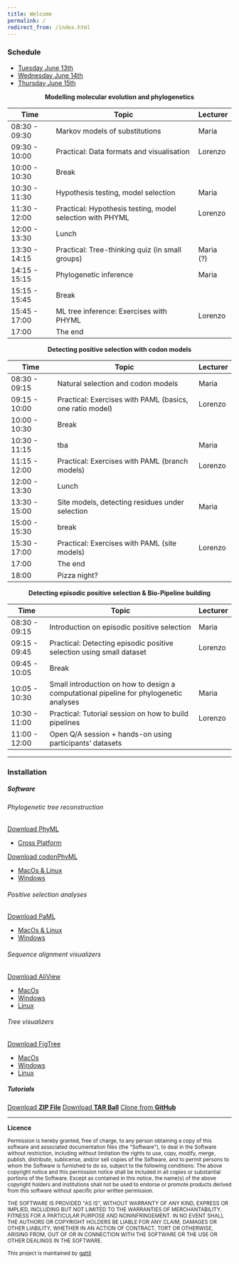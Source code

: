 ```yaml
---
title: Welcome
permalink: /
redirect_from: /index.html
---
```


### Schedule

<ul class="nav nav-tabs">
  <li class="active"><a href="#day1" data-toggle="tab">Tuesday June 13th</a></li>
  <li><a href="#day2" data-toggle="tab">Wednesday June 14th</a></li>
  <li><a href="#day3" data-toggle="tab">Thursday June 15th</a></li>
</ul>
<div id="myTabContent" class="tab-content">
  <div class="tab-pane fade active in" id="day1">

  <p><center><strong>Modelling molecular evolution and phylogenetics</strong></center></p>

  <table>
    <thead>
      <tr>
        <th>Time</th>
        <th>Topic</th>
        <th>Lecturer</th>
      </tr>
    </thead>
    <tbody>
      <tr>
        <td>08:30 - 09:30</td>
        <td>Markov models of substitutions</td>
        <td>Maria</td>
      </tr>
      <tr>
        <td>09:30 - 10:00</td>
        <td>Practical: Data formats and visualisation</td>
        <td>Lorenzo</td>
      </tr>
      <tr>
        <td>10:00 - 10:30</td>
        <td>Break</td>
        <td> </td>
      </tr>
      <tr>
        <td>10:30 - 11:30</td>
        <td>Hypothesis testing, model selection</td>
        <td>Maria</td>
      </tr>
      <tr>
        <td>11:30 - 12:00</td>
        <td>Practical: Hypothesis testing, model selection with PHYML</td>
        <td>Lorenzo</td>
      </tr>
      <tr>
        <td>12:00 - 13:30</td>
        <td>Lunch</td>
        <td> </td>
      </tr>
      <tr>
        <td>13:30 - 14:15</td>
        <td>Practical: Tree-thinking quiz (in small groups)</td>
        <td>Maria (?)</td>
      </tr>
      <tr>
        <td>14:15 - 15:15</td>
        <td>Phylogenetic inference</td>
        <td>Maria</td>
      </tr>
      <tr>
        <td>15:15 - 15:45</td>
        <td>Break</td>
        <td> </td>
      </tr>
      <tr>
        <td>15:45 - 17:00</td>
        <td>ML tree inference: Exercises with PHYML</td>
        <td>Lorenzo</td>
      </tr>
      <tr>
        <td>17:00</td>
        <td>The end</td>
        <td> </td>
      </tr>
    </tbody>
  </table>
  </div>
  <div class="tab-pane fade" id="day2">

  <p><center><strong> Detecting positive selection with codon models </strong></center></p>

  <table>
    <thead>
      <tr>
        <th>Time</th>
        <th>Topic</th>
        <th>Lecturer</th>
      </tr>
    </thead>
    <tbody>
      <tr>
        <td>08:30 - 09:15</td>
        <td>Natural selection and codon models</td>
        <td>Maria</td>
      </tr>
      <tr>
        <td>09:15 - 10:00</td>
        <td>Practical: Exercises with PAML (basics, one ratio model)</td>
        <td>Lorenzo</td>
      </tr>
      <tr>
        <td>10:00 - 10:30</td>
        <td>Break</td>
        <td> </td>
      </tr>
      <tr>
        <td>10:30 - 11:15</td>
        <td>tba</td>
        <td>Maria</td>
      </tr>
      <tr>
        <td>11:15 - 12:00</td>
        <td>Practical: Exercises with PAML (branch models)</td>
        <td>Lorenzo</td>
      </tr>
      <tr>
        <td>12:00 - 13:30</td>
        <td>Lunch</td>
        <td> </td>
      </tr>
      <tr>
        <td>13:30 - 15:00</td>
        <td>Site models, detecting residues under selection</td>
        <td>Maria</td>
      </tr>
      <tr>
        <td>15:00 - 15:30</td>
        <td>break</td>
        <td> </td>
      </tr>
      <tr>
        <td>15:30 - 17:00</td>
        <td>Practical: Exercises with PAML (site models)</td>
        <td>Lorenzo</td>
      </tr>
      <tr>
        <td>17:00</td>
        <td>The end</td>
        <td> </td>
      </tr>
      <tr>
        <td>18:00</td>
        <td>Pizza night?</td>
        <td> </td>
      </tr>
    </tbody>
  </table>
  </div>
  <div class="tab-pane fade" id="day3">

  <p><center><strong> Detecting episodic positive selection & Bio-Pipeline building </strong></center></p>

  <table>
    <thead>
      <tr>
        <th>Time</th>
        <th>Topic</th>
        <th>Lecturer</th>
      </tr>
    </thead>
    <tbody>
      <tr>
        <td>08:30 - 09:15</td>
        <td>Introduction on episodic positive selection</td>
        <td>Maria</td>
      </tr>
      <tr>
        <td>09:15 - 09:45</td>
        <td>Practical: Detecting episodic positive selection using small dataset</td>
        <td>Lorenzo</td>
      </tr>
      <tr>
        <td>09:45 - 10:05</td>
        <td>Break</td>
        <td> </td>
      </tr>
      <tr>
        <td>10:05 - 10:30</td>
        <td>Small introduction on how to design a computational pipeline for phylogenetic analyses</td>
        <td>Maria</td>
      </tr>
      <tr>
        <td>10:30 - 11:00</td>
        <td>Practical: Tutorial session on how to build pipelines</td>
        <td>Lorenzo</td>
      </tr>
      <tr>
        <td>11:00 - 12:00</td>
        <td>Open Q/A session + hands-on using participants’ datasets</td>
        <td></td>
      </tr>
    </tbody>
  </table>
  </div>
</div>


---

### Installation

##### Software


###### Phylogenetic tree reconstruction

<div class="btn-group">
  <a href="#" class="btn btn-default">Download PhyML</a>
  <a href="#" class="btn btn-default dropdown-toggle" data-toggle="dropdown"><span class="caret"></span></a>
  <ul class="dropdown-menu">
    <li><a href="http://www.atgc-montpellier.fr/download/binaries/phyml/PhyML-3.1.zip" class="btn btn-default active">Cross Platform</a></li>
  </ul>
</div>


<div class="btn-group">
  <a href="#" class="btn btn-default">Download codonPhyML</a>
  <a href="#" class="btn btn-default dropdown-toggle" data-toggle="dropdown"><span class="caret"></span></a>
  <ul class="dropdown-menu">
    <li><a href="https://sourceforge.net/projects/codonphyml/files/codonPhyML_macosx_binary_1.00_201407.24/download" class="btn btn-default active">MacOs & Linux</a></li>
    <li><a href="https://sourceforge.net/projects/codonphyml/files/codonPhyML_windows_binary_1.00_201407.24.exe/download" class="btn btn-default active">Windows</a></li>
  </ul>
</div>


###### Positive selection analyses

<div class="btn-group">
  <a href="#" class="btn btn-default">Download PaML</a>
  <a href="#" class="btn btn-default dropdown-toggle" data-toggle="dropdown"><span class="caret"></span></a>
  <ul class="dropdown-menu">
    <li><a href="http://abacus.gene.ucl.ac.uk/software/paml4.8a.macosx.tgz" class="btn btn-default active">MacOs & Linux</a></li>
    <li><a href="http://abacus.gene.ucl.ac.uk/software/paml4.9e.tgz" class="btn btn-default active">Windows</a></li>
  </ul>
</div>

###### Sequence alignment visualizers

<div class="btn-group">
  <a href="#" class="btn btn-default">Download AliView</a>
  <a href="#" class="btn btn-default dropdown-toggle" data-toggle="dropdown"><span class="caret"></span></a>
  <ul class="dropdown-menu">
    <li><a href="http://www.ormbunkar.se/aliview/downloads/mac/" class="btn btn-default active">MacOs</a></li>
    <li><a href="http://www.ormbunkar.se/aliview/downloads/windows/windows-version-1.18.1/" class="btn btn-default active">Windows</a></li>
    <li><a href="http://www.ormbunkar.se/aliview/downloads/linux/linux-version-1.18.1/" class="btn btn-default active">Linux</a></li>
  </ul>
</div>


###### Tree visualizers

<div class="btn-group">
  <a href="#" class="btn btn-default">Download FigTree</a>
  <a href="#" class="btn btn-default dropdown-toggle" data-toggle="dropdown"><span class="caret"></span></a>
  <ul class="dropdown-menu">
    <li><a href="http://tree.bio.ed.ac.uk/download.html?name=figtree&id=96&num=1" class="btn btn-default active">MacOs</a></li>
    <li><a href="http://tree.bio.ed.ac.uk/download.html?name=figtree&id=96&num=2" class="btn btn-default active">Windows</a></li>
    <li><a href="http://tree.bio.ed.ac.uk/download.html?name=figtree&id=96&num=3" class="btn btn-default active">Linux</a></li>
  </ul>
</div>


##### Tutorials

<a href="https://github.com/gattil/2016_FiPS_Tutorials/zipball/master" class="btn btn-default active">Download <strong>ZIP File</strong></a>
<a href="https://github.com/gattil/2016_FiPS_Tutorials/tarball/master" class="btn btn-default active">Download <strong>TAR Ball</strong></a>
<a href="https://github.com/gattil/2016_FiPS_Tutorials" class="btn btn-default active">Clone from <strong>GitHub</strong></a>

---

**Licence**

<p><small> Permission is hereby granted, free of charge, to any person obtaining a copy of this software and associated documentation files (the "Software"), to deal in the Software without restriction, including without limitation the rights to use, copy, modify, merge, publish, distribute, sublicense, and/or sell copies of the Software, and to permit persons to whom the Software is furnished to do so, subject to the following conditions: The above copyright notice and this permission notice shall be included in all copies or substantial portions of the Software. Except as contained in this notice, the name(s) of the above copyright holders and institutions shall not be used to endorse or promote products derived from this software without specific prior written permission. </small></p>
<p><small> THE SOFTWARE IS PROVIDED "AS IS", WITHOUT WARRANTY OF ANY KIND, EXPRESS OR IMPLIED, INCLUDING BUT NOT LIMITED TO THE WARRANTIES OF MERCHANTABILITY, FITNESS FOR A PARTICULAR PURPOSE AND NONINFRINGEMENT. IN NO EVENT SHALL THE AUTHORS OR COPYRIGHT HOLDERS BE LIABLE FOR ANY CLAIM, DAMAGES OR OTHER LIABILITY, WHETHER IN AN ACTION OF CONTRACT, TORT OR OTHERWISE, ARISING FROM, OUT OF OR IN CONNECTION WITH THE SOFTWARE OR THE USE OR OTHER DEALINGS IN THE SOFTWARE. </small></p>

<p><small>This project is maintained by <a href="https://github.com/gattil">gattil</a> </small></p>
